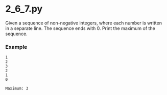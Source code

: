 # 2_6_7.py


Given a sequence of non-negative integers, where each number is written in a separate line. 
The sequence ends with 0. Print the maximum of the sequence. 


### Example

```text
1
2
3
2
1
0

Maximum: 3

```